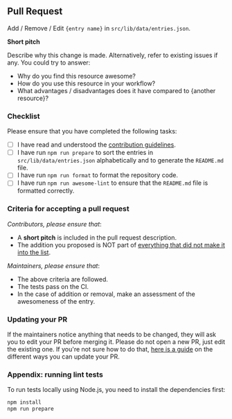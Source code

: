 ## Pull Request

Add / Remove / Edit `{entry name}` in `src/lib/data/entries.json`.

<!-- NOTE: Please do not skip the template -->

**Short pitch**

Describe why this change is made. Alternatively, refer to existing issues if any. You could try to answer:

- Why do you find this resource awesome?
- How do you use this resource in your workflow?
- What advantages / disadvantages does it have compared to {another resource}?

### Checklist

Please ensure that you have completed the following tasks:

- [ ] I have read and understood the [contribution guidelines](CONTRIBUTING.md).
- [ ] I have run `npm run prepare` to sort the entries in `src/lib/data/entries.json` alphabetically and to generate the `README.md` file.
- [ ] I have run `npm run format` to format the repository code.
- [ ] I have run `npm run awesome-lint` to ensure that the `README.md` file is formatted correctly.

### Criteria for accepting a pull request

_Contributors, please ensure that_:

- A **short pitch** is included in the pull request description.
- The addition you proposed is NOT part of [everything that did not make it into the list](https://github.com/maehr/awesome-digital-history/wiki).

_Maintainers, please ensure that_:

- The above criteria are followed.
- The tests pass on the CI.
- In the case of addition or removal, make an assessment of the awesomeness of the entry.

### Updating your PR

If the maintainers notice anything that needs to be changed, they will ask you to edit your PR before merging it. Please do not open a new PR, just edit the existing one. If you're not sure how to do that, [here is a guide](https://github.com/RichardLitt/knowledge/blob/master/github/amending-a-commit-guide.md) on the different ways you can update your PR.

### Appendix: running lint tests

To run tests locally using Node.js, you need to install the dependencies first:

```bash
npm install
npm run prepare
```
